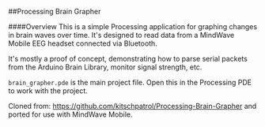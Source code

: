 ##Processing Brain Grapher

####Overview
This is a simple Processing application for graphing changes in brain waves over time. It's designed to read data from a MindWave Mobile EEG headset connected via Bluetooth. 

It's mostly a proof of concept, demonstrating how to parse serial packets from the Arduino Brain Library, monitor signal strength, etc.

`brain_grapher.pde` is the main project file. Open this in the Processing PDE to work with the project.


Cloned from: https://github.com/kitschpatrol/Processing-Brain-Grapher 
and ported for use with MindWave Mobile.
